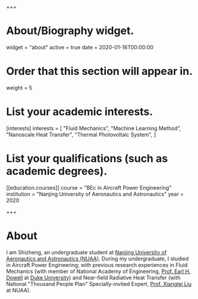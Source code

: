 +++
# About/Biography widget.
widget = "about"
active = true
date = 2020-01-16T00:00:00

# Order that this section will appear in.
weight = 5

# List your academic interests.
[interests]
  interests = [
  "Fluid Mechanics",
  "Machine Learning Method",
  "Nanoscale Heat Transfer",
  "Thermal Photovoltaic System",
  ]
  
# List your qualifications (such as academic degrees).


[[education.courses]]
  course = "BEc in Aircraft Power Engineering"
  institution = "Nanjing University of Aeronautics and Astronautics"
  year = 2020
 
+++

# About

I am Shizheng, an undergraduate student at [Nanjing University of Aeronautics and Astronautics (NUAA)](http://iao.nuaa.edu.cn/). During my undergraduate, I studied in Aircraft Power Engineering; with previous research experiences in Fluid Mechanics (with member of National Academy of Engineering, [Prof. Earl H. Dowell](https://mems.duke.edu/faculty/earl-dowell) at [Duke University](https://mems.duke.edu/)) and Near-field Radiative Heat Transfer (with National "Thousand People Plan" Specially-invited Expert, [Prof. Xianglei Liu](https://scholar.google.com/citations?user=RxW3otEAAAAJ&hl=en) at NUAA). 
